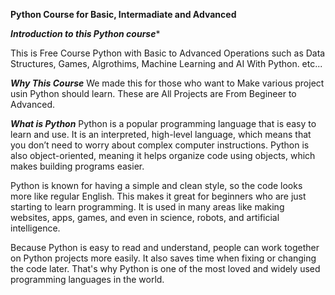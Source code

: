 **Python Course for Basic, Intermadiate and Advanced**

***Introduction to this Python course****

This is Free Course Python with Basic to Advanced Operations such as Data Structures, Games, Algrothims, Machine Learning and AI With Python. etc...


***Why This Course***
We made this for those who want to Make various project usin Python should learn.
These are All Projects are From Begineer to Advanced.

***What is Python***
Python is a popular programming language that is easy to learn and use. It is an interpreted, high-level language, which means that you don’t need to worry about complex computer instructions. Python is also object-oriented, meaning it helps organize code using objects, which makes building programs easier.

Python is known for having a simple and clean style, so the code looks more like regular English. This makes it great for beginners who are just starting to learn programming. It is used in many areas like making websites, apps, games, and even in science, robots, and artificial intelligence.

Because Python is easy to read and understand, people can work together on Python projects more easily. It also saves time when fixing or changing the code later. That's why Python is one of the most loved and widely used programming languages in the world.
